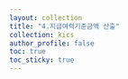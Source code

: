 ```yaml
---
layout: collection
title: "4.지급여력기준금액 산출"
collection: kics
author_profile: false
toc: true
toc_sticky: true
---
```

